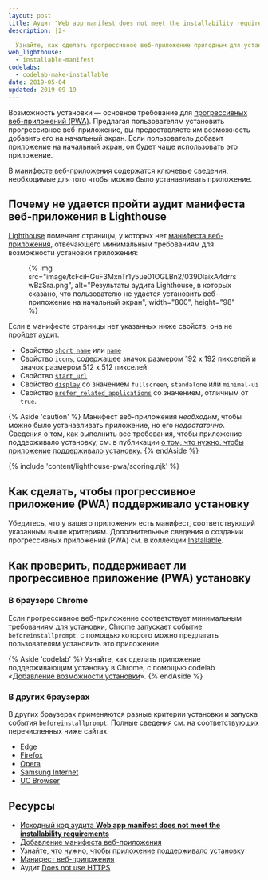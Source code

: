 ```yaml
---
layout: post
title: Аудит "Web app manifest does not meet the installability requirements"
description: |2-

  Узнайте, как сделать прогрессивное веб-приложение пригодным для установки.
web_lighthouse:
  - installable-manifest
codelabs:
  - codelab-make-installable
date: 2019-05-04
updated: 2019-09-19
---
```


Возможность установки — основное требование для [прогрессивных веб-приложений (PWA)](/discover-installable). Предлагая пользователям установить прогрессивное веб-приложение, вы предоставляете им возможность добавить его на начальный экран. Если пользователь добавит приложение на начальный экран, он будет чаще использовать это приложение.

В [манифесте веб-приложения](/add-manifest/) содержатся ключевые сведения, необходимые для того чтобы можно было устанавливать приложение.

## Почему не удается пройти аудит манифеста веб-приложения в Lighthouse

[Lighthouse](https://developers.google.com/web/tools/lighthouse/) помечает страницы, у которых нет [манифеста веб-приложения](/add-manifest/), отвечающего минимальным требованиям для возможности установки приложения:

<figure>{% Img src="image/tcFciHGuF3MxnTr1y5ue01OGLBn2/039DlaixA4drrswBzSra.png", alt="Результаты аудита Lighthouse, в которых сказано, что пользователю не удастся установить веб-приложение на начальный экран", width="800", height="98" %}</figure>

Если в манифесте страницы нет указанных ниже свойств, она не пройдет аудит.

- Свойство [`short_name`](https://developer.mozilla.org/docs/Web/Manifest/short_name) или [`name`](https://developer.mozilla.org/docs/Web/Manifest/name)
- Свойство [`icons`](https://developer.mozilla.org/docs/Web/Manifest/icons), содержащее значок размером 192 x 192 пикселей и значок размером 512 x 512 пикселей.
- Свойство [`start_url`](https://developer.mozilla.org/docs/Web/Manifest/start_url)
- Свойство [`display`](https://developer.mozilla.org/docs/Web/Manifest/display) со значением `fullscreen`, `standalone` или `minimal-ui`
- Свойство [`prefer_related_applications`](https://developers.google.com/web/fundamentals/app-install-banners/native) со значением, отличным от `true`.

{% Aside 'caution' %} Манифест веб-приложения *необходим*, чтобы можно было устанавливать приложение, но его *недостаточно*. Сведения о том, как выполнить все требования, чтобы приложение поддерживало установку, см. в публикации [о том, что нужно, чтобы приложение поддерживало установку](/discover-installable). {% endAside %}

{% include 'content/lighthouse-pwa/scoring.njk' %}

## Как сделать, чтобы прогрессивное приложение (PWA) поддерживало установку

Убедитесь, что у вашего приложения есть манифест, соответствующий указанным выше критериям. Дополнительные сведения о создании прогрессивных приложений (PWA) см. в коллекции [Installable](/installable/).

## Как проверить, поддерживает ли прогрессивное приложение (PWA) установку

### В браузере Chrome

Если прогрессивное веб-приложение соответствует минимальным требованиям для установки, Chrome запускает событие `beforeinstallprompt`, с помощью которого можно предлагать пользователям установить это приложение.

{% Aside 'codelab' %} Узнайте, как сделать приложение поддерживающим установку в Chrome, с помощью codelab «[Добавление возможности установки](/codelab-make-installable)». {% endAside %}

### В других браузерах

В других браузерах применяются разные критерии установки и запуска события `beforeinstallprompt`. Полные сведения см. на соответствующих перечисленных ниже сайтах.

- [Edge](https://docs.microsoft.com/en-us/microsoft-edge/progressive-web-apps#requirements)
- [Firefox](https://developer.mozilla.org/docs/Web/Progressive_web_apps/Add_to_home_screen#How_do_you_make_an_app_A2HS-ready)
- [Opera](https://dev.opera.com/articles/installable-web-apps/)
- [Samsung Internet](https://hub.samsunginter.net/docs/ambient-badging/)
- [UC Browser](https://plus.ucweb.com/docs/pwa/docs-en/zvrh56)

## Ресурсы

- [Исходный код аудита **Web app manifest does not meet the installability requirements**](https://github.com/GoogleChrome/lighthouse/blob/master/lighthouse-core/audits/installable-manifest.js)
- [Добавление манифеста веб-приложения](/add-manifest/)
- [Узнайте, что нужно, чтобы приложение поддерживало установку](/discover-installable)
- [Манифест веб-приложения](https://developer.mozilla.org/docs/Web/Manifest)
- Аудит [Does not use HTTPS](/is-on-https/)
